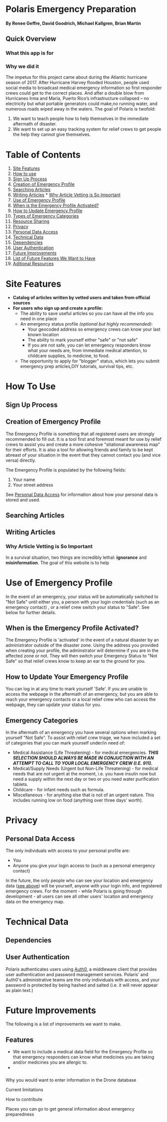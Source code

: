 # Polaris Emergency Preparation
#### By Renee Geffre, David Goodrich, Michael Kallgren, Brian Martin

## Quick Overview
### What this app is for

### Why we did it
  The impetus for this project came about during the Atlantic hurricane season of 2017. After Hurricane Harvey flooded Houston, people used social media to broadcast medical emergency information so first responder crews could get to the correct places. And after a double blow from Hurricanes Irma and Maria, Puerto Rico’s infrastructure collapsed – no electricity but what portable generators could make,no running water, and numerous roads wiped away in the waters. The goal of Polaris is twofold: 
1.	We want to teach people how to help themselves in the immediate aftermath of disaster.
2.	We want to set up an easy tracking system for relief crews to get people the help they cannot give themselves. 



# Table of Contents
1. [Site Features](#features)
2. [How to use](#howToUse)
  1. [Sign Up Process](#signup)
  2. [Creation of Emergency Profile](#makingEmergencyProfile)
  3. [Searching Articles](#searchArticles)
  4. [Writing Articles](#writeArticles)
    * [Why Article Vetting is So Important](#whyVetting)
3. [Use of Emergency Profile](#usingEmergencyProfile)
  1. [When is the Emergency Profile Activated?](#activeEmergency)
  2. [How to Update Emergency Profile](#updateEmergencyProfile)
  3. [Types of Emergency Categories](#emergencyCategories)
4. [Resource Sharing](#resourceSharing)
5. [Privacy](#privacy)
  1. [Personal Data Access](#personalData)
6. [Technical Data](#techData)
  1. [Dependencies](#dependencies)
  2. [User Authentication](#userAuth)
7. [Future Improvements](#futureImprovements)
  1. [List of Future Features We Want to Have](#futureFeatures)
8. [Aditional Resources](#additionalResources)


<!-- SECTION 1 - SITE FEATURES -->
<a id= "features"></a>
# Site Features
* __Catalog of articles written by vetted users and taken from official sources__
* __For users who sign up and create a profile:__
    * The ability to save useful articles so you can have all the info you need in one place
    * An emergency status profile _(optional but highly recommended)_:
        * Your geocoded address so emergency crews can know your last known location
        * The ability to mark yourself either "safe" or "not safe"
        * If you are not safe, you can let emergency responders know what your needs are, 
        from immediate medical attention, to childcare supplies, to medicine, to food.
    * The opportunity to apply for "blogger" status, which lets you submit emergency prep articles,DIY tutorials, survival tips, etc.


<!-- SECTION 2 - HOW TO USE -->
<a id= "howToUse"></a>
# How To Use

<a id= "signup"></a>
## Sign Up Process

<a id= "makingEmergencyProfile"></a>
## Creation of Emergency Profile

The Emergency Profile is something that all registered users are strongly recommended to fill out. It is a tool first and foremost meant for use by relief crews to assist you and create a more cohesive "sitational awareness map" for their efforts. It is also a tool for allowing friends and family to be kept abreast of your situation in the event that they cannot contact you (and vice versa) directly.

The Emergency Profile is populated by the following fields:
1. Your name
2. Your street address

See [Personal Data Access](#personalData) for information about how your personal data is stored and used.

<a id= "searchArticles"></a>
## Searching Articles

<a id= "writeArticles"></a>
## Writing Articles

<a id= "whyVetting"></a>
### Why Article Vetting is So Important

In a survival situation, two things are incredibly lethal: __ignorance__ and __misinformation__.  The goal of this website is to help 


<!-- SECTION 3 - USE OF EMERGENCY PROFILE -->
<a id = "usingEmergencyProfile"></a>
# Use of Emergency Profile

In the event of an emergency, your status will be automatically switched to "Not Safe" until either you, a person with your login credentials (such as an emergency contact) , or a relief crew switch your status to "Safe". See below for further details.

<a id = 'activeEmergency'></a>
## When is the Emergency Profile Activated?

The Emergency Profile is 'activated' in the event of a natural disaster by an administrator outside of the disaster zone. Using the address you provided when creating your profile, the adminstrator will determine if you are in the affected zone or not. They will then switch your Emergency Status to "Not Safe" so that relief crews know to keep an ear to the ground for you. 

<a id = 'updateEmergencyProfile'></a>
## How to Update Your Emergency Profile

You can log in at any time to mark yourself 'Safe'. If you are unable to access the webpage in the aftermath of an emergency, but you are able to reach your emergency contacts or a local relief crew who can access the webpage, they can update your status for you.

<a id = 'emergencyCategories'></a>
## Emergency Categories

In the aftermath of an emergency you have several options when marking yourself "Not Safe". To assist with relief crew triage, we have included a set of categories that you can mark yourself under/in need of: 
* Medical Assistance (Life Threatening) - for medical emergencies. __*THIS SELECTION SHOULD ALWAYS BE MADE IN CONJUCTION WITH AN ATTEMPT TO CALL TO YOUR LOCAL EMERGENCY CREW (I.E. 911).*__
* Medical/Supply Needs (Urgent but Non-Life Threatening) - for medical needs that are not urgent at the moment, i.e. you have insulin now but need a supply within the next day or two or you need water purification tablets.
* Childcare - for infant needs such as formula.
* Miscellaneous  - for anything else that is not of an urgent nature. This includes running low on food (anything over three days' worth).

<!-- SECTION 4 - RESOURCE SHARING -->



<!-- SECTION 5 - PRIVACY -->
<a id= "privacy"></a>
# Privacy

<a id = "personalData"></a>
## Personal Data Access

The only individuals with access to your personal profile are:
  * You
  * Anyone you give your login access to (such as a personal emergency contact)

In the future, the only people who can see your location and emergency data ([see above](#usingEmergencyProfile)) will be yourself, anyone with your login info, and registered emergency crews. For the moment - while Polaris is going through development - all users can see all other users' location and emergency data on the emergency map.

<!-- SECTION 6 - TECHNICAL DATA -->
<a id = "techData"></a>
# Technical Data

<a id = "dependencies"></a>
## Dependencies
<a id = "userAuth"></a>
## User Authentication

Polaris authenticates users using [Auth0](https://auth0.com/), a middleware client that provides user authentication and password management services. Polaris' and Auth0's administrative teams are the only individuals with access, and your password is protected by being hashed and salted (i.e. it will never appear as plain text.)

<!-- SECTION 7 - FUTURE FEATURES -->
<a id = "futureImprovements"></a>
# Future Improvements

The following is a list of improvements we want to make.

<a id ="futureFeatures"></a>
## Features

* We want to include a medical data field for the Emergency Profile so that emergency responders can know what medicines you are taking and/or medicines you are allergic to.
*  

<a id ="knownBugs"></a>

<a id ="collabs"></a>

###


 
 Why you would want to enter information in the Drone database 
 
 
Current limitations
 
 How to contribute 
 
 Places you can go to get general information about emergency preparedness
